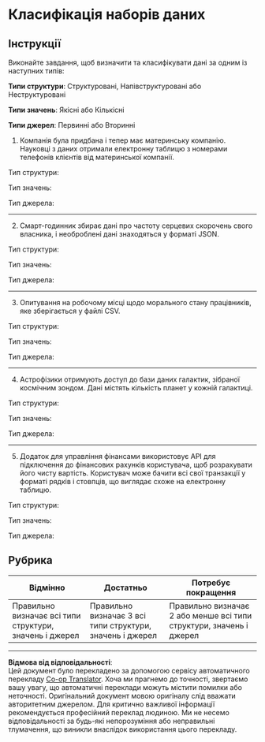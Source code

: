 <!--
CO_OP_TRANSLATOR_METADATA:
{
  "original_hash": "2e5cacb967c1e9dfd07809bfc441a0b4",
  "translation_date": "2025-08-30T19:37:14+00:00",
  "source_file": "1-Introduction/03-defining-data/assignment.md",
  "language_code": "uk"
}
-->
# Класифікація наборів даних

## Інструкції

Виконайте завдання, щоб визначити та класифікувати дані за одним із наступних типів:

**Типи структури**: Структуровані, Напівструктуровані або Неструктуровані

**Типи значень**: Якісні або Кількісні 

**Типи джерел**: Первинні або Вторинні

1. Компанія була придбана і тепер має материнську компанію. Науковці з даних отримали електронну таблицю з номерами телефонів клієнтів від материнської компанії.

Тип структури:

Тип значень:

Тип джерела:

---

2. Смарт-годинник збирає дані про частоту серцевих скорочень свого власника, і необроблені дані знаходяться у форматі JSON.

Тип структури:

Тип значень:

Тип джерела:

---

3. Опитування на робочому місці щодо морального стану працівників, яке зберігається у файлі CSV.

Тип структури:

Тип значень:

Тип джерела:

---

4. Астрофізики отримують доступ до бази даних галактик, зібраної космічним зондом. Дані містять кількість планет у кожній галактиці.

Тип структури:

Тип значень:

Тип джерела:

---

5. Додаток для управління фінансами використовує API для підключення до фінансових рахунків користувача, щоб розрахувати його чисту вартість. Користувач може бачити всі свої транзакції у форматі рядків і стовпців, що виглядає схоже на електронну таблицю.

Тип структури:

Тип значень:

Тип джерела:

## Рубрика

Відмінно | Достатньо | Потребує покращення
--- | --- | -- |
Правильно визначає всі типи структури, значень і джерел | Правильно визначає 3 всі типи структури, значень і джерел | Правильно визначає 2 або менше всі типи структури, значень і джерел |

---

**Відмова від відповідальності**:  
Цей документ було перекладено за допомогою сервісу автоматичного перекладу [Co-op Translator](https://github.com/Azure/co-op-translator). Хоча ми прагнемо до точності, звертаємо вашу увагу, що автоматичні переклади можуть містити помилки або неточності. Оригінальний документ мовою оригіналу слід вважати авторитетним джерелом. Для критично важливої інформації рекомендується професійний переклад людиною. Ми не несемо відповідальності за будь-які непорозуміння або неправильні тлумачення, що виникли внаслідок використання цього перекладу.
